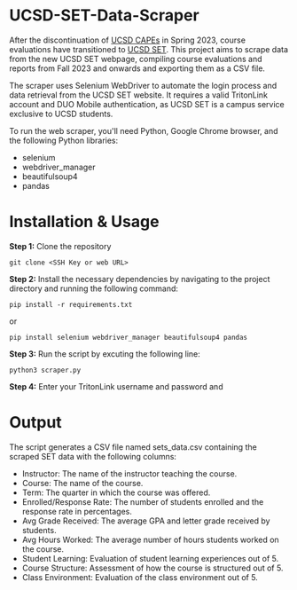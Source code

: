 # UCSD-SET-Data-Scraper
After the discontinuation of [UCSD CAPEs](https://cape.ucsd.edu/) in Spring 2023, course evaluations have transitioned to [UCSD SET](https://set.ucsd.edu/). This project aims to scrape data from the new UCSD SET webpage, compiling course evaluations and reports from Fall 2023 and onwards and exporting them as a CSV file.

The scraper uses Selenium WebDriver to automate the login process and data retrieval from the UCSD SET website. It requires a valid TritonLink account and DUO Mobile authentication, as UCSD SET is a campus service exclusive to UCSD students.

To run the web scraper, you'll need Python, Google Chrome browser, and the following Python libraries:

- selenium
- webdriver_manager
- beautifulsoup4
- pandas

# Installation & Usage
  
**Step 1:** Clone the repository 
```
git clone <SSH Key or web URL>
```
**Step 2:** Install the necessary dependencies by navigating to the project directory and running the following command:
```
pip install -r requirements.txt
```
or 
```
pip install selenium webdriver_manager beautifulsoup4 pandas
```
**Step 3:** Run the script by excuting the following line:
```
python3 scraper.py
```
**Step 4:** Enter your TritonLink username and password and

# Output
The script generates a CSV file named sets_data.csv containing the scraped SET data with the following columns:

- Instructor: The name of the instructor teaching the course.
- Course: The name of the course.
- Term: The quarter in which the course was offered.
- Enrolled/Response Rate: The number of students enrolled and the response rate in percentages.
- Avg Grade Received: The average GPA and letter grade received by students.
- Avg Hours Worked: The average number of hours students worked on the course.
- Student Learning: Evaluation of student learning experiences out of 5.
- Course Structure: Assessment of how the course is structured out of 5.
- Class Environment: Evaluation of the class environment out of 5. 
